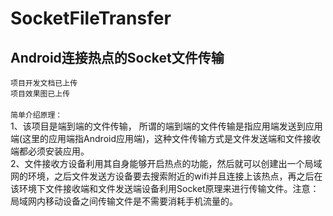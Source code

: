 # SocketFileTransfer
## Android连接热点的Socket文件传输<br>
`项目开发文档已上传`<br>
`项目效果图已上传`<br>
<br>
`简单介绍原理：`<br>
1、该项目是端到端的文件传输，
所谓的端到端的文件传输是指应用端发送到应用端(这里的应用端指Android应用端)，这种文件传输方式是文件发送端和文件接收端都必须安装应用。<br>
2、文件接收方设备利用其自身能够开启热点的功能，然后就可以创建出一个局域网的环境，之后文件发送方设备要去搜索附近的wifi并且连接上该热点，再之后在该环境下文件接收端和文件发送端设备利用Socket原理来进行传输文件。注意：局域网内移动设备之间传输文件是不需要消耗手机流量的。

